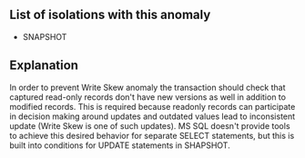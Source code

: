 ## List of isolations with this anomaly

- SNAPSHOT

## Explanation

In order to prevent Write Skew anomaly the transaction should check that captured read-only records don't have new versions as well in addition to modified records. This is required because readonly records can participate in decision making around updates and outdated values lead to inconsistent update (Write Skew is one of such updates).
MS SQL doesn't provide tools to achieve this desired behavior for separate SELECT statements, but this is built into conditions for UPDATE statements in SHAPSHOT.
